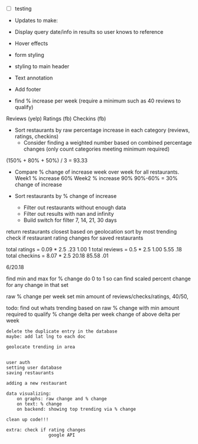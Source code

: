 
- [ ] testing


* Updates to make:
 * Display query date/info in results so user knows to reference
 * Hover effects
 * form styling
 * styling to main header
 * Text annotation
 * Add footer

* find % increase per week (require a minimum such as 40 reviews to qualify)

Reviews (yelp)
Ratings (fb)
Checkins (fb)

* Sort restaurants by raw percentage increase in each category (reviews, ratings, checkins)
	- Consider finding a weighted number based on combined percentage changes (only count categories meeting minimum required)

(150% + 80% + 50%) / 3 = 93.33

* Compare % change of increase week over week for all restaurants.
	Week1 % increase 60%
	Week2 % increase 90%
	90%-60% = 30% change of increase

* Sort restaurants by % change of increase

	* Filter out restaurants without enough data
	* Filter out results with nan and infinity
	* Build switch for filter 7, 14, 21, 30 days


return restaurants closest based on geolocation
    sort by most trending
check if restaurant rating changes for saved restaurants


total ratings = 0.09 * 2.5
.23 1.00 1
total reviews = 0.5 * 2.5
1.00 5.55 .18
total checkins = 8.07 * 2.5
20.18 85.58 .01

6/20.18

find min and max for % change
    do 0 to 1
    so can find scaled percent change for any change in that set

raw % change per week
    set min amount of reviews/checks/ratings, 40/50,


todo:
    find out whats trending based on raw % change with min amount required to qualify
        % change delta per week
        change of above delta per week

    delete the duplicate entry in the database
    maybe: add lat lng to each doc
    
    geolocate trending in area


    user auth
    setting user database
    saving restaurants

    adding a new restaurant

    data visualizing:
        on graphs: raw change and % change
        on text: % change
        on backend: showing top trending via % change
    
    clean up code!!!
    
    extra: check if rating changes
                    google API
